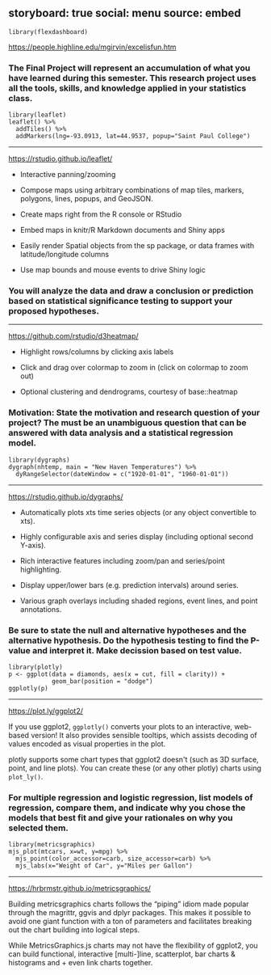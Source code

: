  storyboard: true
    social: menu
    source: embed
---

```{r setup, include=FALSE}
library(flexdashboard)
```
https://people.highline.edu/mgirvin/excelisfun.htm
### The Final Project will represent an accumulation of what you have learned during this semester. This research project uses all the tools, skills, and knowledge applied in your statistics class.

```{r}
library(leaflet)
leaflet() %>%
  addTiles() %>%
  addMarkers(lng=-93.0913, lat=44.9537, popup="Saint Paul College")
```

***

https://rstudio.github.io/leaflet/

- Interactive panning/zooming

- Compose maps using arbitrary combinations of map tiles, markers, polygons, lines, popups, and GeoJSON.

- Create maps right from the R console or RStudio

- Embed maps in knitr/R Markdown documents and Shiny apps

- Easily render Spatial objects from the sp package, or data frames with latitude/longitude columns

- Use map bounds and mouse events to drive Shiny logic


###  You will analyze the data and draw a conclusion or prediction based on statistical significance testing to support your proposed hypotheses.

***

https://github.com/rstudio/d3heatmap/

- Highlight rows/columns by clicking axis labels

- Click and drag over colormap to zoom in (click on colormap to zoom out)

- Optional clustering and dendrograms, courtesy of base::heatmap


### Motivation: State the motivation and research question of your project? The must be an unambiguous question that can be answered with data analysis and a statistical regression model.


```{r}
library(dygraphs)
dygraph(nhtemp, main = "New Haven Temperatures") %>% 
  dyRangeSelector(dateWindow = c("1920-01-01", "1960-01-01"))
```

***

https://rstudio.github.io/dygraphs/

- Automatically plots xts time series objects (or any object convertible to xts).

- Highly configurable axis and series display (including optional second Y-axis).

- Rich interactive features including zoom/pan and series/point highlighting.

- Display upper/lower bars (e.g. prediction intervals) around series.
- Various graph overlays including shaded regions, event lines, and point annotations.


### Be sure to state the null and alternative hypotheses and the alternative hypothesis. Do the hypothesis testing to find the P-value and interpret it. Make decission based on test value.

```{r}
library(plotly)
p <- ggplot(data = diamonds, aes(x = cut, fill = clarity)) +
            geom_bar(position = "dodge")
ggplotly(p)
```

***

https://plot.ly/ggplot2/

If you use ggplot2, `ggplotly()` converts your plots to an interactive, web-based version! It also provides sensible tooltips, which assists decoding of values encoded as visual properties in the plot.

plotly supports some chart types that ggplot2 doesn't (such as 3D surface, point, and line plots). You can create these (or any other plotly) charts using `plot_ly()`.


### For multiple regression and logistic regression, list models of regression, compare them, and indicate why you chose the models that best fit and give your rationales on why you selected them.

```{r}
library(metricsgraphics)
mjs_plot(mtcars, x=wt, y=mpg) %>%
  mjs_point(color_accessor=carb, size_accessor=carb) %>%
  mjs_labs(x="Weight of Car", y="Miles per Gallon")
```

***

https://hrbrmstr.github.io/metricsgraphics/

Building metricsgraphics charts follows the “piping” idiom made popular through the magrittr, ggvis and dplyr packages. This makes it possible to avoid one giant function with a ton of parameters and facilitates breaking out the chart building into logical steps. 

While MetricsGraphics.js charts may not have the flexibility of ggplot2, you can build functional, interactive [multi-]line, scatterplot, bar charts & histograms and + even link charts together.
